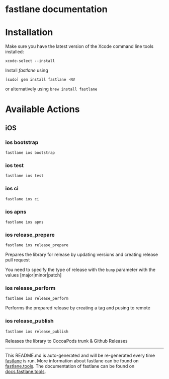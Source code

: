 fastlane documentation
================
# Installation

Make sure you have the latest version of the Xcode command line tools installed:

```
xcode-select --install
```

Install _fastlane_ using
```
[sudo] gem install fastlane -NV
```
or alternatively using `brew install fastlane`

# Available Actions
## iOS
### ios bootstrap
```
fastlane ios bootstrap
```

### ios test
```
fastlane ios test
```

### ios ci
```
fastlane ios ci
```

### ios apns
```
fastlane ios apns
```

### ios release_prepare
```
fastlane ios release_prepare
```
Prepares the library for release by updating versions and creating release pull request

You need to specify the type of release with the `bump` parameter with the values [major|minor|patch]
### ios release_perform
```
fastlane ios release_perform
```
Performs the prepared release by creating a tag and pusing to remote
### ios release_publish
```
fastlane ios release_publish
```
Releases the library to CocoaPods trunk & Github Releases

----

This README.md is auto-generated and will be re-generated every time [fastlane](https://fastlane.tools) is run.
More information about fastlane can be found on [fastlane.tools](https://fastlane.tools).
The documentation of fastlane can be found on [docs.fastlane.tools](https://docs.fastlane.tools).
